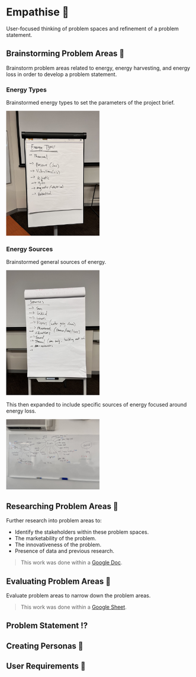 # Empathise 🥺

User-focused thinking of problem spaces and refinement of a problem statement.

## Brainstorming Problem Areas 🧠

Brainstorm problem areas related to energy, energy harvesting, and energy loss in order to develop a problem statement.

### Energy Types

Brainstormed energy types to set the parameters of the project brief.

<img src="brainstorm-energy-types.jpeg" alt="brainstorm-energy-types" width="50%">

### Energy Sources

Brainstormed general sources of energy.

<img src="brainstorm-general-energy-sources.jpeg" alt="brainstorm-general-energy-sources" width="50%">

This then expanded to include specific sources of energy focused around energy loss.

<img src="brainstorm-specific-energy-sources.jpeg" alt="brainstorm-specific-energy-sources" width="50%">

## Researching Problem Areas 🧩

Further research into problem areas to:
- Identify the stakeholders within these problem spaces.
- The marketability of the problem.
- The innovativeness of the problem.
- Presence of data and previous research.

> This work was done within a [Google Doc](https://docs.google.com/document/d/1lhBVNqQttMCyS-LZkeU3rhdo17ehIDjxk5FEoXpYh4c/edit?usp=sharing).

## Evaluating Problem Areas 🤔

Evaluate problem areas to narrow down the problem areas.

> This work was done within a [Google Sheet](https://docs.google.com/spreadsheets/d/15Y5BLjWYeOzdiXMWd3SZe7I68tTQgj5_khv4GgHinzo/edit?usp=sharing).

## Problem Statement ⁉️

## Creating Personas 👤

## User Requirements 🤝
